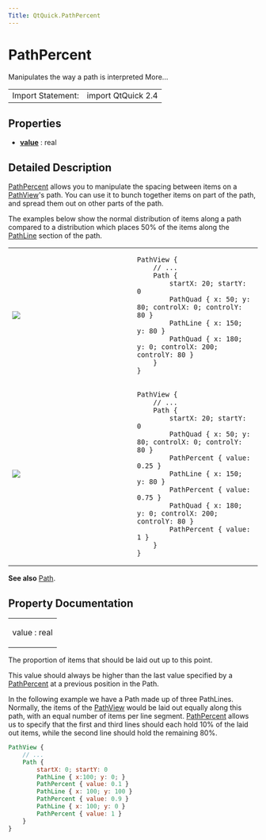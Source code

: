 ```yaml
---
Title: QtQuick.PathPercent
---
```

        
PathPercent
===========

<span class="subtitle"></span>
Manipulates the way a path is interpreted More...

|                   |                    |
|-------------------|--------------------|
| Import Statement: | import QtQuick 2.4 |

<span id="properties"></span>
Properties
----------

-   ****[value](#value-prop)**** : real

<span id="details"></span>
Detailed Description
--------------------

[PathPercent](index.html) allows you to manipulate the spacing between items on a [PathView](../QtQuick.PathView.md)'s path. You can use it to bunch together items on part of the path, and spread them out on other parts of the path.

The examples below show the normal distribution of items along a path compared to a distribution which places 50% of the items along the [PathLine](../QtQuick.PathLine.md) section of the path.

<table>
<colgroup>
<col width="50%" />
<col width="50%" />
</colgroup>
<tbody>
<tr class="odd">
<td><p><img src="https://developer.ubuntu.com/static/devportal_uploaded/ad45e305-9a2d-47b4-b0a4-f22e2a54243b-api/apps/qml/sdk-15.04.3/QtQuick.PathPercent/images/declarative-nopercent.png" /></p></td>
<td><pre class="qml"><code>PathView {
    // ...
    Path {
        startX: 20; startY: 0
        PathQuad { x: 50; y: 80; controlX: 0; controlY: 80 }
        PathLine { x: 150; y: 80 }
        PathQuad { x: 180; y: 0; controlX: 200; controlY: 80 }
    }
}</code></pre></td>
</tr>
<tr class="even">
<td><p><img src="https://developer.ubuntu.com/static/devportal_uploaded/ab20dec8-3443-41eb-a6c3-d0ec69458176-api/apps/qml/sdk-15.04.3/QtQuick.PathPercent/images/declarative-percent.png" /></p></td>
<td><pre class="qml"><code>PathView {
    // ...
    Path {
        startX: 20; startY: 0
        PathQuad { x: 50; y: 80; controlX: 0; controlY: 80 }
        PathPercent { value: 0.25 }
        PathLine { x: 150; y: 80 }
        PathPercent { value: 0.75 }
        PathQuad { x: 180; y: 0; controlX: 200; controlY: 80 }
        PathPercent { value: 1 }
    }
}</code></pre></td>
</tr>
</tbody>
</table>

**See also** [Path](../QtQuick.Path.md).

Property Documentation
----------------------

<table>
<colgroup>
<col width="100%" />
</colgroup>
<tbody>
<tr class="odd">
<td><p><span id="value-prop"></span><span class="name">value</span> : <span class="type">real</span></p></td>
</tr>
</tbody>
</table>

The proportion of items that should be laid out up to this point.

This value should always be higher than the last value specified by a [PathPercent](index.html) at a previous position in the Path.

In the following example we have a Path made up of three PathLines. Normally, the items of the [PathView](../QtQuick.PathView.md) would be laid out equally along this path, with an equal number of items per line segment. [PathPercent](index.html) allows us to specify that the first and third lines should each hold 10% of the laid out items, while the second line should hold the remaining 80%.

``` qml
PathView {
    // ...
    Path {
        startX: 0; startY: 0
        PathLine { x:100; y: 0; }
        PathPercent { value: 0.1 }
        PathLine { x: 100; y: 100 }
        PathPercent { value: 0.9 }
        PathLine { x: 100; y: 0 }
        PathPercent { value: 1 }
    }
}
```

